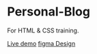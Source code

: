 # Personal-Blog
For HTML &amp; CSS training.

[Live demo](https://arzaqdoudar.github.io/Personal-Blog/)
[figma Design](https://www.figma.com/design/ru0rRjvbCRiLNSc0NycLuR/The-Blog---A-Web-Personal-Blog-(Community)?node-id=614-352&node-type=canvas&t=FSkjtUKIAPh07IvD-0)
